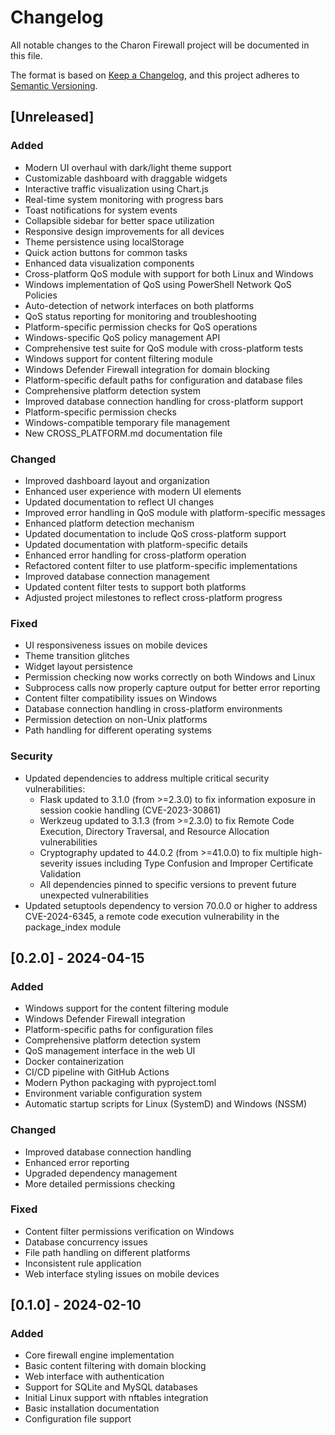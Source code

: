 # Changelog

All notable changes to the Charon Firewall project will be documented in this file.

The format is based on [Keep a Changelog](https://keepachangelog.com/en/1.0.0/),
and this project adheres to [Semantic Versioning](https://semver.org/spec/v2.0.0.html).

## [Unreleased]

### Added
- Modern UI overhaul with dark/light theme support
- Customizable dashboard with draggable widgets
- Interactive traffic visualization using Chart.js
- Real-time system monitoring with progress bars
- Toast notifications for system events
- Collapsible sidebar for better space utilization
- Responsive design improvements for all devices
- Theme persistence using localStorage
- Quick action buttons for common tasks
- Enhanced data visualization components
- Cross-platform QoS module with support for both Linux and Windows
- Windows implementation of QoS using PowerShell Network QoS Policies
- Auto-detection of network interfaces on both platforms
- QoS status reporting for monitoring and troubleshooting
- Platform-specific permission checks for QoS operations
- Windows-specific QoS policy management API
- Comprehensive test suite for QoS module with cross-platform tests
- Windows support for content filtering module
- Windows Defender Firewall integration for domain blocking
- Platform-specific default paths for configuration and database files
- Comprehensive platform detection system
- Improved database connection handling for cross-platform support
- Platform-specific permission checks
- Windows-compatible temporary file management
- New CROSS_PLATFORM.md documentation file

### Changed
- Improved dashboard layout and organization
- Enhanced user experience with modern UI elements
- Updated documentation to reflect UI changes
- Improved error handling in QoS module with platform-specific messages
- Enhanced platform detection mechanism
- Updated documentation to include QoS cross-platform support
- Updated documentation with platform-specific details
- Enhanced error handling for cross-platform operation
- Refactored content filter to use platform-specific implementations
- Improved database connection management
- Updated content filter tests to support both platforms
- Adjusted project milestones to reflect cross-platform progress

### Fixed
- UI responsiveness issues on mobile devices
- Theme transition glitches
- Widget layout persistence
- Permission checking now works correctly on both Windows and Linux
- Subprocess calls now properly capture output for better error reporting
- Content filter compatibility issues on Windows
- Database connection handling in cross-platform environments
- Permission detection on non-Unix platforms
- Path handling for different operating systems

### Security
- Updated dependencies to address multiple critical security vulnerabilities:
  - Flask updated to 3.1.0 (from >=2.3.0) to fix information exposure in session cookie handling (CVE-2023-30861)
  - Werkzeug updated to 3.1.3 (from >=2.3.0) to fix Remote Code Execution, Directory Traversal, and Resource Allocation vulnerabilities
  - Cryptography updated to 44.0.2 (from >=41.0.0) to fix multiple high-severity issues including Type Confusion and Improper Certificate Validation
  - All dependencies pinned to specific versions to prevent future unexpected vulnerabilities
- Updated setuptools dependency to version 70.0.0 or higher to address CVE-2024-6345, a remote code execution vulnerability in the package_index module

## [0.2.0] - 2024-04-15

### Added
- Windows support for the content filtering module
- Windows Defender Firewall integration
- Platform-specific paths for configuration files
- Comprehensive platform detection system
- QoS management interface in the web UI
- Docker containerization
- CI/CD pipeline with GitHub Actions
- Modern Python packaging with pyproject.toml
- Environment variable configuration system
- Automatic startup scripts for Linux (SystemD) and Windows (NSSM)

### Changed
- Improved database connection handling
- Enhanced error reporting
- Upgraded dependency management
- More detailed permissions checking

### Fixed
- Content filter permissions verification on Windows
- Database concurrency issues
- File path handling on different platforms
- Inconsistent rule application
- Web interface styling issues on mobile devices

## [0.1.0] - 2024-02-10

### Added
- Core firewall engine implementation
- Basic content filtering with domain blocking
- Web interface with authentication
- Support for SQLite and MySQL databases
- Initial Linux support with nftables integration
- Basic installation documentation
- Configuration file support 